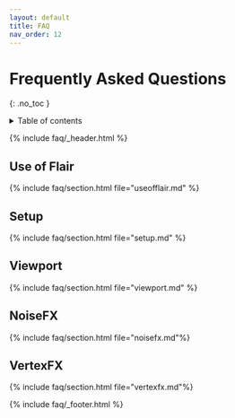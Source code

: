 ```yaml
---
layout: default
title: FAQ
nav_order: 12
---
```


# Frequently Asked Questions
{: .no_toc }

<details close markdown="block">
  <summary>
    Table of contents
  </summary>
  {: .text-delta }
1. TOC
{:toc}
</details>

{% include faq/_header.html %}

## Use of Flair
{% include faq/section.html file="useofflair.md" %}

## Setup
{% include faq/section.html file="setup.md" %}

## Viewport
{% include faq/section.html file="viewport.md" %}

## NoiseFX
{% include faq/section.html file="noisefx.md"%}

## VertexFX
{% include faq/section.html file="vertexfx.md"%}

{% include faq/_footer.html %}